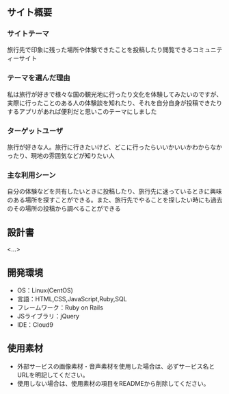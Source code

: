 # <RealTrip>

## サイト概要
### サイトテーマ
旅行先で印象に残った場所や体験できたことを投稿したり閲覧できるコミュニティーサイト

### テーマを選んだ理由
私は旅行が好きで様々な国の観光地に行ったり文化を体験してみたいのですが、実際に行ったことのある人の体験談を知れたり、それを自分自身が投稿できたりするアプリがあれば便利だと思いこのテーマにしました

### ターゲットユーザ
旅行が好きな人。旅行に行きたいけど、どこに行ったらいいかいいかわからなかったり、現地の雰囲気などが知りたい人

### 主な利用シーン
自分の体験などを共有したいときに投稿したり、旅行先に迷っているときに興味のある場所を探すことができる。また、旅行先でやることを探したい時にも過去のその場所の投稿から調べることができる

## 設計書
<...>

## 開発環境
- OS：Linux(CentOS)
- 言語：HTML,CSS,JavaScript,Ruby,SQL
- フレームワーク：Ruby on Rails
- JSライブラリ：jQuery
- IDE：Cloud9

## 使用素材
- 外部サービスの画像素材・音声素材を使用した場合は、必ずサービス名とURLを明記してください。
- 使用しない場合は、使用素材の項目をREADMEから削除してください。